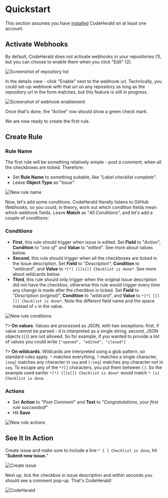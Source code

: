 # Quickstart

This section assumes you have [installed](install.md) CodeHerald on at least one account.

## Activate Webhooks

By default, CodeHerald does not activate webhooks in your repositories (1), but
you can choose to enable them when you click "Edit" (2).

![Screenshot of repository list](images/quickstart/repository-list.png ':size=600x237')

In the details view - click "Enable" next to the webhook url. Technically, you
could set-up webhook with that url on any repository as long as the repository
url in the form matches, but this feature is still in progress.

![Screenshot of webhook enablement](images/quickstart/enable-webhook.png ':size=600x283')

Once that's done, the "Active" row should show a green check mark.

We are now ready to create the first rule.

## Create Rule

### Rule Name

The first rule will be something relatively simple - post a comment, when all
the checkboxes are ticked. Therefore:

* Set **Rule Name** to something suitable, like "*Label checklist complete*".
* Leave **Object Type** as "*Issue*".

![New rule name](images/quickstart/new-rule-name.png ':size=600x213')

Now, let's add some conditions. CodeHerald literally listens to GitHub Webhooks,
so you could, in theory, work out which condition fields mean which webhook
fields. Leave **Match** as "*All Conditions*", and let's add a couple of conditions:

### Conditions

* **First**, this rule should trigger when issue is edited. Set **Field** to "*Action*", **Condition** to "*one of*" and **Value** to "*edited*". See more about values below.
* **Second**, this rule should trigger when all the checkboxes are ticked in the Issue description. Set **Field** to "*Description*", **Condition** to "*wildcard*", and **Value** to `*[*] [[]x[]] Checklist is done*`. See more about wildcards below.
* **Third**, this rule should only trigger when the original Issue description did not have the checkbox, otherwise this rule would trigger every time any change is made after the checkbox is ticked. Set **Field** to "*Description (original)*", **Condition** to "*wildcard*", and **Value** to `*[*] [[] []] Checklist is done*`. Note the different field name and the space instead of `x` in the value.

![New rule conditions](images/quickstart/new-rule-conditions.png ':size=600x251')

?> **On values**. Values are processed as JSON, with two exceptions: first, if value cannot be parsed - it is interpreted as a single string; second, JSON objects (`{}`) are not allowed. So for example, if you wanted to provide a list of values you could write `["opened", "edited", "closed"]`

?> **On wildcards**. Wildcards are interpreted using a glob pattern, so standard rules apply. `*` matches everything, `?` matches a single character, `[seq]` matches any character in `seq` and `[!seq]` matches any character not in `seq`. To escape any of the `*?[]` characters, you put them between `[]`. So the example used earlier `*[*] [[]x[]] Checklist is done*` would match `* [x] Checklist is done`.


### Actions

* Set **Action** to "*Post Comment*" and **Text** to "*Congratulations, your first rule succeeded!*"
* Hit **Save**

![New rule actions](images/quickstart/new-rule-actions.png ':size=600x150')

## See It In Action

Create issue and make sure to include a line `* [ ] Checklist is done`, hit "**Submit new issue.**"

![Create issue](images/quickstart/create-issue.png ':size=600x270')

Next up, tick the checkbox in issue description and within seconds you should
see a comment pop-up. That's CodeHerald!

![CodeHerald](images/quickstart/codeheral-in-action.png ':size=600x294')
